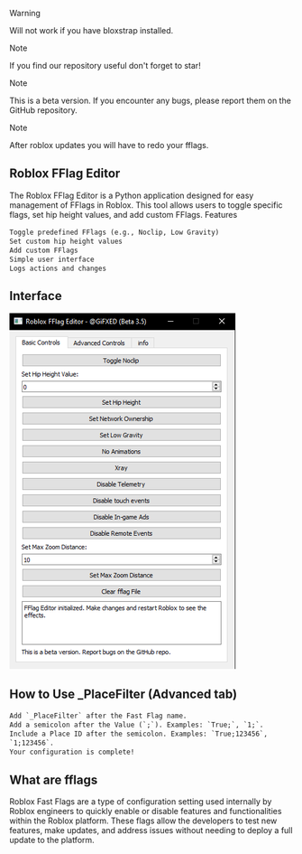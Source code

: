 > [!WARNING]
> Will not work if you have bloxstrap installed.

> [!NOTE]
> If you find our repository useful don't forget to star!

> [!NOTE]
> This is a beta version. If you encounter any bugs, please report them on the GitHub repository.

> [!NOTE]
> After roblox updates you will have to redo your fflags.

## Roblox FFlag Editor

The Roblox FFlag Editor is a Python application designed for easy management of FFlags in Roblox. This tool allows users to toggle specific flags, set hip height values, and add custom FFlags.
Features

    Toggle predefined FFlags (e.g., Noclip, Low Gravity)
    Set custom hip height values
    Add custom FFlags
    Simple user interface
    Logs actions and changes

## Interface

![](https://github.com/GiFXED/Roblox-FFlag-Editor/blob/main/image.png)

## How to Use _PlaceFilter (Advanced tab)

    Add `_PlaceFilter` after the Fast Flag name.
    Add a semicolon after the Value (`;`). Examples: `True;`, `1;`.
    Include a Place ID after the semicolon. Examples: `True;123456`, `1;123456`.
    Your configuration is complete!

## What are fflags

Roblox Fast Flags are a type of configuration setting used internally by Roblox engineers to quickly enable or disable features and functionalities within the Roblox platform. These flags allow the developers to test new features, make updates, and address issues without needing to deploy a full update to the platform.

